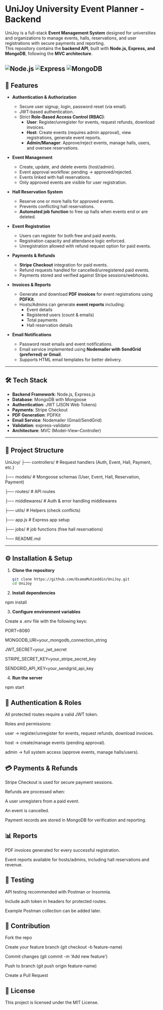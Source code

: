 # UniJoy University Event Planner - Backend

UniJoy is a full-stack **Event Management System** designed for universities and organizations to manage events, halls, reservations, and user registrations with secure payments and reporting.  
This repository contains the **backend API**, built with **Node.js, Express, and MongoDB**, following the **MVC architecture**.

![Node.js](https://img.shields.io/badge/Node.js-339933?style=for-the-badge&logo=node.js&logoColor=white)
![Express](https://img.shields.io/badge/Express.js-000000?style=for-the-badge&logo=express&logoColor=white)
![MongoDB](https://img.shields.io/badge/MongoDB-47A248?style=for-the-badge&logo=mongodb&logoColor=white)
---

## 🚀 Features

- **Authentication & Authorization**
  - Secure user signup, login, password reset (via email).
  - JWT-based authentication.
  - Strict **Role-Based Access Control (RBAC)**:  
    - **User**: Register/unregister for events, request refunds, download invoices.  
    - **Host**: Create events (requires admin approval), view registrations, generate event reports.  
    - **Admin/Manager**: Approve/reject events, manage halls, users, and oversee reservations.

- **Event Management**
  - Create, update, and delete events (host/admin).
  - Event approval workflow: pending → approved/rejected.
  - Events linked with hall reservations.
  - Only approved events are visible for user registration.

- **Hall Reservation System**
  - Reserve one or more halls for approved events.
  - Prevents conflicting hall reservations.
  - **Automated job function** to free up halls when events end or are deleted.

- **Event Registration**
  - Users can register for both free and paid events.
  - Registration capacity and attendance logic enforced.
  - Unregistration allowed with refund request option for paid events.

- **Payments & Refunds**
  - **Stripe Checkout** integration for paid events.
  - Refund requests handled for cancelled/unregistered paid events.
  - Payments stored and verified against Stripe sessions/webhooks.

- **Invoices & Reports**
  - Generate and download **PDF invoices** for event registrations using **PDFKit**.
  - Hosts/Admins can generate **event reports** including:  
    - Event details  
    - Registered users (count & emails)  
    - Total payments  
    - Hall reservation details  

- **Email Notifications**
  - Password reset emails and event notifications.
  - Email service implemented using **Nodemailer with SendGrid (preferred) or Gmail**.
  - Supports HTML email templates for better delivery.

---

## 🛠️ Tech Stack

- **Backend Framework**: Node.js, Express.js  
- **Database**: MongoDB with Mongoose  
- **Authentication**: JWT (JSON Web Tokens)  
- **Payments**: Stripe Checkout  
- **PDF Generation**: PDFKit  
- **Email Service**: Nodemailer (Gmail/SendGrid)  
- **Validation**: express-validator  
- **Architecture**: MVC (Model–View–Controller)

---

## 📂 Project Structure

UniJoy/
├── controllers/ # Request handlers (Auth, Event, Hall, Payment, etc.)

├── models/ # Mongoose schemas (User, Event, Hall, Reservation, Payment)

├── routes/ # API routes

├── middlewares/ # Auth & error handling middlewares

├── utils/ # Helpers (check conflicts)

├── app.js # Express app setup

├── jobs/ # job functions (free hall reservations) 

└── README.md

---

## ⚙️ Installation & Setup

1. **Clone the repository**
   ```bash
   git clone https://github.com/OsamaMuhieddin/UniJoy.git
   cd UniJoy
   
2. **Install dependencies**

npm install

3. **Configure environment variables**
   
Create a .env file with the following keys:

PORT=8080

MONGODB_URI=your_mongodb_connection_string

JWT_SECRET=your_jwt_secret

STRIPE_SECRET_KEY=your_stripe_secret_key

SENDGRID_API_KEY=your_sendgrid_api_key


4. **Run the server**

npm start


## 🔑 Authentication & Roles

All protected routes require a valid JWT token.

Roles and permissions:

user → register/unregister for events, request refunds, download invoices.

host → create/manage events (pending approval).

admin → full system access (approve events, manage halls/users).


## 💳 Payments & Refunds

Stripe Checkout is used for secure payment sessions.

Refunds are processed when:

A user unregisters from a paid event.

An event is cancelled.

Payment records are stored in MongoDB for verification and reporting.

## 📊 Reports

PDF invoices generated for every successful registration.

Event reports available for hosts/admins, including hall reservations and revenue.


## 🧪 Testing

API testing recommended with Postman or Insomnia.

Include auth token in headers for protected routes.

Example Postman collection can be added later.


## 🤝 Contribution

Fork the repo

Create your feature branch (git checkout -b feature-name)

Commit changes (git commit -m 'Add new feature')

Push to branch (git push origin feature-name)

Create a Pull Request


## 📄 License

This project is licensed under the MIT License.
